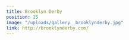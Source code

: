 ```yaml
---
title: Brooklyn Derby
position: 25
image: "/uploads/gallery__brooklynderby.jpg"
link: http://brooklynderby.com/
---
```


